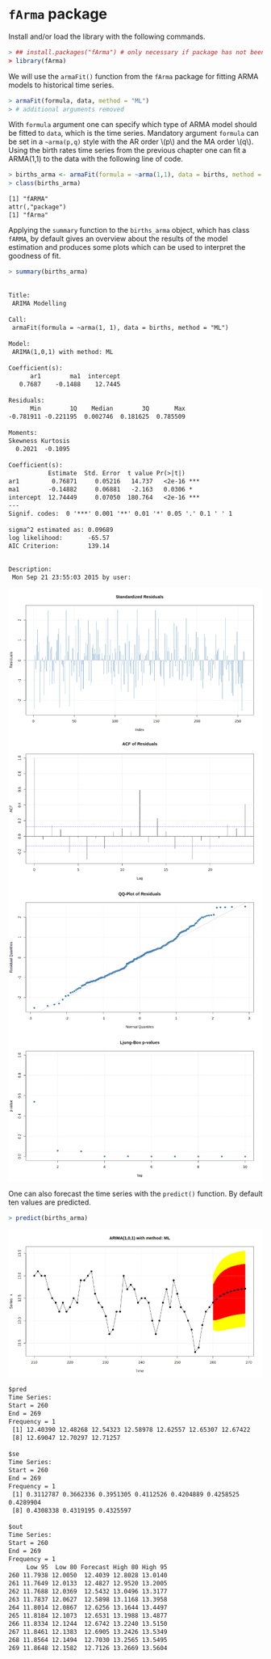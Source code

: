 

# `fArma` package

Install and/or load the library with the following commands.


```r
> ## install.packages("fArma") # only necessary if package has not been installed yet
> library(fArma)
```

We will use the `armaFit()` function from the `fArma` package for fitting ARMA models to historical time series.


```r
> armaFit(formula, data, method = "ML")
> # additional arguments removed
```

With `formula` argument one can specify which type of ARMA model should be fitted to `data`, which is the time series. 
Mandatory argument `formula` can be set in a `~arma(p,q)` style with the AR order \\(p\\) and the MA order \\(q\\).
Using the birth rates time series from the previous chapter one can fit a ARMA(1,1) to the data with the following line of code.

```r
> births_arma <- armaFit(formula = ~arma(1,1), data = births, method = "ML")
> class(births_arma)
```

```
[1] "fARMA"
attr(,"package")
[1] "fArma"
```

Applying the `summary` function to the `births_arma` object, which has class `fARMA`, by default gives an overview about the results
of the model estimation and produces some plots which can be used to interpret the goodness of fit.


```r
> summary(births_arma)
```

```

Title:
 ARIMA Modelling 

Call:
 armaFit(formula = ~arma(1, 1), data = births, method = "ML")

Model:
 ARIMA(1,0,1) with method: ML

Coefficient(s):
      ar1        ma1  intercept  
   0.7687    -0.1488    12.7445  

Residuals:
      Min        1Q    Median        3Q       Max 
-0.781911 -0.221195  0.002746  0.181625  0.785509 

Moments: 
Skewness Kurtosis 
  0.2021  -0.1095 

Coefficient(s):
           Estimate  Std. Error  t value Pr(>|t|)    
ar1         0.76871     0.05216   14.737   <2e-16 ***
ma1        -0.14882     0.06881   -2.163   0.0306 *  
intercept  12.74449     0.07050  180.764   <2e-16 ***
---
Signif. codes:  0 '***' 0.001 '**' 0.01 '*' 0.05 '.' 0.1 ' ' 1

sigma^2 estimated as: 0.09689
log likelihood:       -65.57
AIC Criterion:        139.14
```

```

Description:
 Mon Sep 21 23:55:03 2015 by user:  
```

<img src="figure/birthsarma_sum-1.png" title="plot of chunk birthsarma_sum" alt="plot of chunk birthsarma_sum" style="display: block; margin: auto;" /><img src="figure/birthsarma_sum-2.png" title="plot of chunk birthsarma_sum" alt="plot of chunk birthsarma_sum" style="display: block; margin: auto;" /><img src="figure/birthsarma_sum-3.png" title="plot of chunk birthsarma_sum" alt="plot of chunk birthsarma_sum" style="display: block; margin: auto;" /><img src="figure/birthsarma_sum-4.png" title="plot of chunk birthsarma_sum" alt="plot of chunk birthsarma_sum" style="display: block; margin: auto;" />


One can also forecast the time series with the `predict()` function. By default ten values are predicted.


```r
> predict(births_arma)
```

<img src="figure/predictfun-1.png" title="plot of chunk predictfun" alt="plot of chunk predictfun" style="display: block; margin: auto;" />

```
$pred
Time Series:
Start = 260 
End = 269 
Frequency = 1 
 [1] 12.40390 12.48268 12.54323 12.58978 12.62557 12.65307 12.67422
 [8] 12.69047 12.70297 12.71257

$se
Time Series:
Start = 260 
End = 269 
Frequency = 1 
 [1] 0.3112787 0.3662336 0.3951305 0.4112526 0.4204889 0.4258525 0.4289904
 [8] 0.4308338 0.4319195 0.4325597

$out
Time Series:
Start = 260 
End = 269 
Frequency = 1 
     Low 95  Low 80 Forecast High 80 High 95
260 11.7938 12.0050  12.4039 12.8028 13.0140
261 11.7649 12.0133  12.4827 12.9520 13.2005
262 11.7688 12.0369  12.5432 13.0496 13.3177
263 11.7837 12.0627  12.5898 13.1168 13.3958
264 11.8014 12.0867  12.6256 13.1644 13.4497
265 11.8184 12.1073  12.6531 13.1988 13.4877
266 11.8334 12.1244  12.6742 13.2240 13.5150
267 11.8461 12.1383  12.6905 13.2426 13.5349
268 11.8564 12.1494  12.7030 13.2565 13.5495
269 11.8648 12.1582  12.7126 13.2669 13.5604
```

